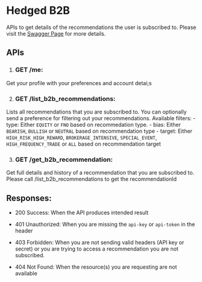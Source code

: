 # Hedged B2B
APIs to get details of the recommendations the user is subscribed to.
Please visit the [Swagger Page](https://api.core.hedged.online/b2b-swagger/) for more details.

## APIs
1. ### GET /me:
Get your profile with your preferences and account detai;s

2. ### GET /list_b2b_recommendations:
Lists all recommendations that you are subscribed to. 
You can optionally send a preference for filtering out your recommendations.
Available filters:
      - type:
          Either `EQUITY` or `FNO` based on recommedation type.
      - bias:
          Either `BEARISH`, `BULLISH` or `NEUTRAL` based on recommendation type
      - target:
          Either `HIGH_RISK_HIGH_REWARD`, `BROKERAGE_INTENSIVE`, `SPECIAL_EVENT`, `HIGH_FREQUENCY_TRADE` or `ALL` based on recommendation target
  
3. ### GET /get_b2b_recommendation:
Get full details and history of a recommendation that you are subscribed to. Please call /list_b2b_recommendations to get the recommendationId
  
## Responses:
- 200 Success:
    When the API produces intended result

- 401 Unauthorized:
    When you are missing the `api-key` or `api-token` in the header

- 403 Forbidden:
    When you are not sending valid headers (API key or secret) or you are trying to access a recommendation you are not subscribed.

- 404 Not Found:
    When the resource(s) you are requesting are not available
